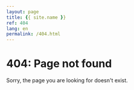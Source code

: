 ```yaml
---
layout: page
title: {{ site.name }}
ref: 404
lang: en
permalink: /404.html
---
```


404: Page not found
===================

Sorry, the page you are looking for doesn't exist.